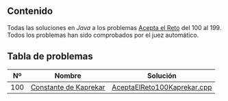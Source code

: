 ## Contenido
Todas las soluciones en *Java* a los problemas [Acepta el Reto](https://www.aceptaelreto.com/) del 100 al 199. Todos los problemas han sido comprobados por el juez automático.

## Tabla de problemas
| Nº | Nombre | Solución
|--|--|--|
| 100 | [Constante de Kaprekar](https://www.aceptaelreto.com/problem/statement.php?id=100) | [AceptaElReto100Kaprekar.cpp]()| | |
